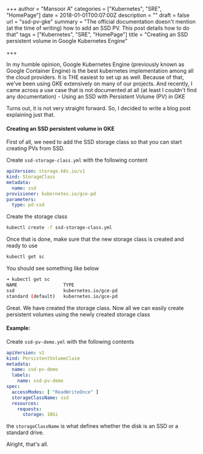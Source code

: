 +++
author = "Mansoor A"
categories = ["Kubernetes", "SRE", "HomePage"]
date = 2018-01-01T00:07:00Z
description = ""
draft = false
url = "ssd-pv-gke"
summary = "The official documentation doesn't mention (at the time of writing) how to add an SSD PV. This post details how to do that"
tags = ["Kubernetes", "SRE", "HomePage"]
title = "Creating an SSD persistent volume in Google Kubernetes Engine"

+++


In my humble opinion, Google Kubernetes Engine (previously known as Google Container Engine) is the best kubernetes implementation among all the cloud providers. It is THE easiest to set up as well. Because of that, we've been using GKE extensively on many of our projects. And recently, I came across a use case that is not documented at all (at least I couldn't find any documentation) - Using an SSD with Persistent Volume (PV) in GKE

Turns out, it is not very straight forward. So, I decided to write a blog post explaining just that. 

#### Creating an SSD persistent volume in GKE
First of all, we need to add the SSD storage class so that you can start creating PVs from SSD.

Create `ssd-storage-class.yml` with the following content

```yaml
apiVersion: storage.k8s.io/v1
kind: StorageClass
metadata:
  name: ssd
provisioner: kubernetes.io/gce-pd
parameters:
  type: pd-ssd
```

Create the storage class

```bash
kubectl create -f ssd-storage-class.yml
```

Once that is done, make sure that the new storage class is created and ready to use

```bash
kubectl get sc
```

You should see something like below

```bash
➜ kubectl get sc
NAME                 TYPE
ssd                  kubernetes.io/gce-pd
standard (default)   kubernetes.io/gce-pd
```

Great. We have created the storage class. Now all we can easily create persistent volumes using the newly created storage class

#### Example: 
Create `ssd-pv-demo.yml` with the following contents

```yaml
apiVersion: v1
kind: PersistentVolumeClaim
metadata:
  name: ssd-pv-demo
  labels:
    name: ssd-pv-demo
spec:
  accessModes: [ "ReadWriteOnce" ]
  storageClassName: ssd
  resources:
    requests:
      storage: 10Gi
```

the `storageClassName` is what defines whether the disk is an SSD or a standard drive. 

Alright, that's all.

